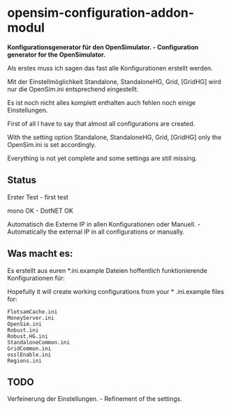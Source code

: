 # opensim-configuration-addon-modul
**Konfigurationsgenerator für den OpenSimulator. - Configuration generator for the OpenSimulator.**

Als erstes muss ich sagen das fast alle Konfigurationen erstellt werden.

Mit der Einstellmöglichkeit Standalone, StandaloneHG, Grid, [GridHG] wird nur die OpenSim.ini entsprechend eingestellt.

Es ist noch nicht alles komplett enthalten auch fehlen noch einige Einstellungen.

First of all I have to say that almost all configurations are created.

With the setting option Standalone, StandaloneHG, Grid, [GridHG] only the OpenSim.ini is set accordingly.

Everything is not yet complete and some settings are still missing. 

## Status
Erster Test - first test

mono OK - DotNET OK

Automatisch die Externe IP in allen Konfigurationen oder Manuell. - Automatically the external IP in all configurations or manually.

## Was macht es:
Es erstellt aus euren *.ini.example Dateien hoffentlich funktionierende Konfigurationen für:

Hopefully it will create working configurations from your * .ini.example files for: 

```
FlotsamCache.ini
MoneyServer.ini
OpenSim.ini
Robust.ini
Robust.HG.ini
StandaloneCommon.ini
GridCommon.ini
osslEnable.ini
Regions.ini
```
## TODO
Verfeinerung der Einstellungen. - Refinement of the settings. 
